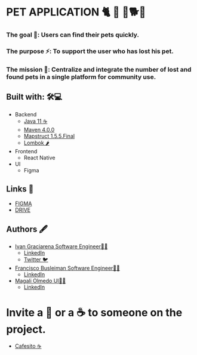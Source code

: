 # PET APPLICATION 🐈 🐇 🐹🐕🦔
### The goal 🎯: Users can find their pets quickly.
### The purpose ⚡: To support the user who has lost his pet.
### The mission 🎺: Centralize and integrate the number of lost and found pets in a single platform for community use.

## Built with: 🛠️💻
- Backend
  - [Java 11 ☕](https://www.oracle.com/java/technologies/javase/11-relnote-issues.html)
  - [Maven 4.0.0](https://maven.apache.org/ref/4-LATEST/)
  - [Mapstruct 1.5.5.Final](https://mapstruct.org/documentation/stable/reference/html/)
  - [Lombok 🌶️](https://projectlombok.org/features/)
- Frontend
  - React Native   
- UI
  - Figma   

## Links 🔗
- [FIGMA](https://www.figma.com/files/team/899368568662594186/PET-APPLICATION?fuid=899368560089925632)
- [DRIVE](https://drive.google.com/drive/u/0/folders/1zRalqlzc38YuqJikEXmUCbkR7372HMDg)

## Authors 🖋️
- [Ivan Graciarena Software Engineer👨‍💻](https://github.com/IGraciarena)
  - [LinkedIn](https://www.linkedin.com/in/ivan-graciarena/)
  - [Twitter 🐦](https://www.twitter.com/IGraciarena)
- [Francisco Busleiman Software Engineer👨‍💻](https://github.com/franbusleiman)
  - [LinkedIn](https://www.linkedin.com/in/franciscobusleiman/)
- [Magali Olmedo UI👩‍💻](https://github.com/MagaliOlmedo)
  - [LinkedIn](https://www.linkedin.com/in/dayanamagaliolmedo/)
 
# Invite a 🍺 or a ☕ to someone on the project.
- [Cafesito ☕](https://cafecito.app/pet-application)
